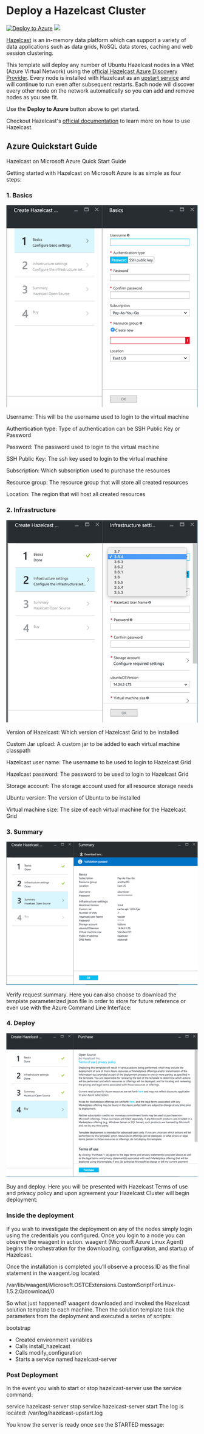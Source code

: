 # Deploy a Hazelcast Cluster

[![Deploy to Azure](http://azuredeploy.net/deploybutton.png)](https://portal.azure.com/#create/Microsoft.Template/uri/https%3A%2F%2Fraw.githubusercontent.com%2FAzure%2Fazure-quickstart-templates%2Fmaster%2Fhazelcast-vm-cluster%2Fazuredeploy.json)
<a href="http://armviz.io/#/?load=https%3A%2F%2Fraw.githubusercontent.com%2FAzure%2Fazure-quickstart-templates%2Fmaster%2Fhazelcast-vm-cluster%2Fazuredeploy.json" target="_blank">
    <img src="http://armviz.io/visualizebutton.png"/>
</a>

[Hazelcast](https://hazelcast.com) is an in-memory data platform which can support a variety of data applications such as data grids, NoSQL data stores, caching and web session clustering.

This template will deploy any number of Ubuntu Hazelcast nodes in a VNet (Azure Virtual Network) using the [official Hazelcast Azure Discovery Provider](https://github.com/hazelcast/hazelcast-azure). Every node is installed with Hazelcast as an [upstart service](http://upstart.ubuntu.com/) and will continue to run even after subsequent restarts. Each node will discover every other node on the network automatically so you can add and remove nodes as you see fit.

Use the **Deploy to Azure** button above to get started.

Checkout Hazelcast's [official documentation](http://hazelcast.org/documentation/) to learn more on how to use Hazelcast.

## Azure Quickstart Guide

Hazelcast on Microsoft Azure Quick Start Guide

Getting started with Hazelcast on Microsoft Azure is as simple as four steps:

### 1. Basics

![Basics step](images/step1.png)

Username:	This will be the username used to login to the virtual machine

Authentication type:	Type of authentication can be SSH Public Key or Password

Password:	The password used to login to the virtual machine

SSH Public Key:	The ssh key used to login to the virtual machine

Subscription:	Which subscription used to purchase the resources

Resource group:	The resource group that will store all created resources

Location:	The region that will host all created resources

### 2. Infrastructure

![Infrastructure step](images/step2.png)


Version of Hazelcast:	Which version of Hazelcast Grid to be installed

Custom Jar upload:	A custom jar to be added to each virtual machine classpath

Hazelcast user name:	The username to be used to login to Hazelcast Grid

Hazelcast password:	The password to be used to login to Hazelcast Grid

Storage account:	The storage account used for all resource storage needs

Ubuntu version:	The version of Ubuntu to be installed

Virtual machine size:	The size of each virtual machine for the Hazelcast Grid

### 3. Summary

![Summary step](images/step3.png)



Verify request summary. Here you can also choose to download the template parameterized json file in order to store for future reference or even use with the Azure Command Line Interface:

### 4. Deploy

![Deploy step](images/step4.png)


Buy and deploy. Here you will be presented with Hazelcast Terms of use and privacy policy and upon agreement your Hazelcast Cluster will begin deployment:

### Inside the deployment

If you wish to investigate the deployment on any of the nodes simply login using the credentials you configured. Once you login to a node you can observe the waagent in action. waagent (Microsoft Azure Linux Agent) begins the orchestration for the downloading, configuration, and startup of Hazelcast.


Once the installation is completed you’ll observe a process ID as the final statement in the waagent.log located:

/var/lib/waagent/Microsoft.OSTCExtensions.CustomScriptForLinux-1.5.2.0/download/0

So what just happened? waagent downloaded and invoked the Hazelcast solution template to each machine. Then the solution template took the parameters from the deployment and executed a series of scripts:

bootstrap

- Created environment variables
- Calls install_hazelcast
- Calls modify_configuration
- Starts a service named hazelcast-server

### Post Deployment

In the event you wish to start or stop hazelcast-server use the service command:

service hazelcast-server stop
service hazelcast-server start
The log is located: /var/log/hazelcast-upstart.log

You know the server is ready once see the STARTED message:

